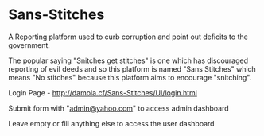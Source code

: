 # Sans-Stitches

A Reporting platform used to curb corruption and point out deficits to the government.

The popular saying "Snitches get stitches" is one which has discouraged reporting of evil deeds and so this platform is named "Sans Stitches" which means "No stitches" because this platform aims to encourage "snitching".

Login Page - http://damola.cf/Sans-Stitches/UI/login.html

Submit form with "admin@yahoo.com" to access admin dashboard

Leave empty or fill anything else to access the user dashboard